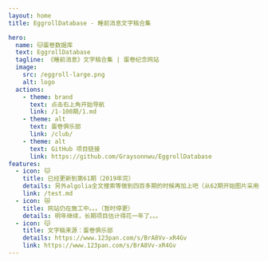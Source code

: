 ```yaml
---
layout: home
title: EggrollDatabase - 睡前消息文字稿合集

hero:
  name: 🐱蛋卷数据库
  text: EggrollDatabase
  tagline: 《睡前消息》文字稿合集 | 蛋卷纪念网站
  image:
    src: /eggroll-large.png
    alt: logo
  actions:
    - theme: brand
      text: 点击右上角开始导航
      link: /1-100期/1.md
    - theme: alt
      text: 蛋卷俱乐部
      link: /club/
    - theme: alt
      text: GitHub 项目链接
      link: https://github.com/Graysonnwu/EggrollDatabase
features:
  - icon: 🐱
    title: 已经更新到第61期（2019年完）
    details: 另外algolia全文搜索等做到四百多期的时候再加上吧（从62期开始图片采用sm.ms图床）
    link: /test.md
  - icon: 😿
    title: 网站仍在施工中。。。（暂时停更）
    details: 明年继续，长期项目估计得花一年了。。。
  - icon: 😽
    title: 文字稿来源：蛋卷俱乐部
    details: https://www.123pan.com/s/BrA8Vv-xR4Gv
    link: https://www.123pan.com/s/BrA8Vv-xR4Gv
---
```


<!--
<homebutton :list="[1, 2, 3, 4, 5, 6, 7, 8, 9]"/>
<bc /> -->
